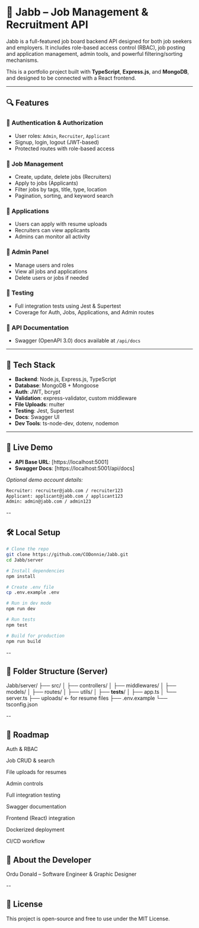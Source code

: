 # 🧠 Jabb – Job Management & Recruitment API

Jabb is a full-featured job board backend API designed for both job seekers and employers. It includes role-based access control (RBAC), job posting and application management, admin tools, and powerful filtering/sorting mechanisms.

This is a portfolio project built with **TypeScript**, **Express.js**, and **MongoDB**, and designed to be connected with a React frontend.

---

## 🔍 Features

### 👤 Authentication & Authorization

- User roles: `Admin`, `Recruiter`, `Applicant`
- Signup, login, logout (JWT-based)
- Protected routes with role-based access

### 💼 Job Management

- Create, update, delete jobs (Recruiters)
- Apply to jobs (Applicants)
- Filter jobs by tags, title, type, location
- Pagination, sorting, and keyword search

### 📄 Applications

- Users can apply with resume uploads
- Recruiters can view applicants
- Admins can monitor all activity

### 👑 Admin Panel

- Manage users and roles
- View all jobs and applications
- Delete users or jobs if needed

### 🧪 Testing

- Full integration tests using Jest & Supertest
- Coverage for Auth, Jobs, Applications, and Admin routes

### 📘 API Documentation

- Swagger (OpenAPI 3.0) docs available at `/api/docs`

---

## 🧰 Tech Stack

- **Backend**: Node.js, Express.js, TypeScript
- **Database**: MongoDB + Mongoose
- **Auth**: JWT, bcrypt
- **Validation**: express-validator, custom middleware
- **File Uploads**: multer
- **Testing**: Jest, Supertest
- **Docs**: Swagger UI
- **Dev Tools**: ts-node-dev, dotenv, nodemon

---

## 🚀 Live Demo

- **API Base URL**: [https://localhost:5001]
- **Swagger Docs**: [https://localhost:5001/api/docs]

_Optional demo account details:_

```bash
Recruiter: recruiter@jabb.com / recruiter123
Applicant: applicant@jabb.com / applicant123
Admin: admin@jabb.com / admin123
```

--

## 🛠️ Local Setup

```bash
# Clone the repo
git clone https://github.com/CODonnie/Jabb.git
cd Jabb/server

# Install dependencies
npm install

# Create .env file
cp .env.example .env

# Run in dev mode
npm run dev

# Run tests
npm test

# Build for production
npm run build
```

--

## 📂 Folder Structure (Server)

Jabb/server/
├── src/
│ ├── controllers/
│ ├── middlewares/
│ ├── models/
│ ├── routes/
│ ├── utils/
│ ├── **tests**/
│ ├── app.ts
│ └── server.ts
├── uploads/ ← for resume files
├── .env.example
└── tsconfig.json

--

## 📌 Roadmap

Auth & RBAC

Job CRUD & search

File uploads for resumes

Admin controls

Full integration testing

Swagger documentation

Frontend (React) integration

Dockerized deployment

CI/CD workflow

## 📣 About the Developer

Ordu Donald – Software Engineer & Graphic Designer

--

## 📝 License

This project is open-source and free to use under the MIT License.


